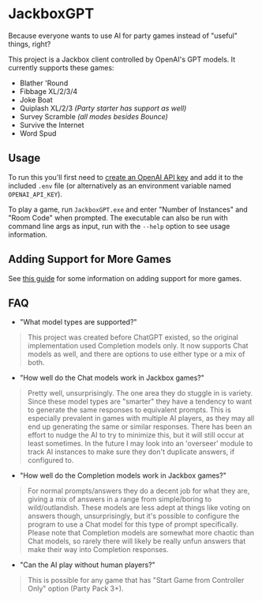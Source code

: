# JackboxGPT

Because everyone wants to use AI for party games instead of "useful" things, right?

This project is a Jackbox client controlled by OpenAI's GPT models. It currently supports these games:

- Blather 'Round
- Fibbage XL/2/3/4
- Joke Boat
- Quiplash XL/2/3 _(Party starter has support as well)_
- Survey Scramble _(all modes besides Bounce)_
- Survive the Internet
- Word Spud

## Usage

To run this you'll first need to [create an OpenAI API key](https://platform.openai.com/docs/quickstart#create-and-export-an-api-key) and add it to the included `.env` file (or alternatively as an environment variable named `OPENAI_API_KEY`).

To play a game, run `JackboxGPT.exe` and enter "Number of Instances" and "Room Code" when prompted. The executable can also be run with command line args as input, run with the `--help` option to see usage information.

## Adding Support for More Games

See [this guide](Extending.md) for some information on adding support for more games.

## FAQ

- "What model types are supported?"
> This project was created before ChatGPT existed, so the original implementation used Completion models only. It now supports Chat models as well, and there are options to use either type or a mix of both.

- "How well do the Chat models work in Jackbox games?"
> Pretty well, unsurprisingly. The one area they do stuggle in is variety. Since these model types are "smarter" they have a tendency to want to generate the same responses to equivalent prompts. This is especially prevalent in games with multiple AI players, as they may all end up generating the same or similar responses. There has been an effort to nudge the AI to try to minimize this, but it will still occur at least sometimes. In the future I may look into an 'overseer' module to track AI instances to make sure they don't duplicate answers, if configured to.

- "How well do the Completion models work in Jackbox games?"
> For normal prompts/answers they do a decent job for what they are, giving a mix of answers in a range from simple/boring to wild/outlandish. These models are less adept at things like voting on answers though, unsurprisingly, but it's possible to configure the program to use a Chat model for this type of prompt specifically. Please note that Completion models are somewhat more chaotic than Chat models, so rarely there will likely be really unfun answers that make their way into Completion responses.

- "Can the AI play without human players?"
> This is possible for any game that has "Start Game from Controller Only" option (Party Pack 3+).
